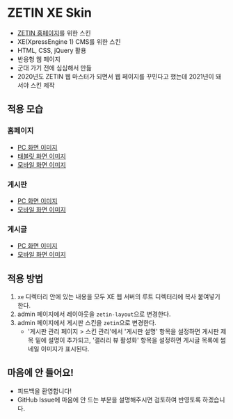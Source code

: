 # ZETIN XE Skin

- [ZETIN 홈페이지](zetin.uos.ac.kr)를 위한 스킨
- XE(XpressEngine 1) CMS를 위한 스킨
- HTML, CSS, jQuery 활용
- 반응형 웹 페이지
- 군대 가기 전에 심심해서 만듦
- 2020년도 ZETIN 웹 마스터가 되면서 웹 페이지를 꾸민다고 했는데 2021년이 돼서야 스킨 제작

## 적용 모습

### 홈페이지

- [PC 화면 이미지](./img/screen-pc.jpg)
- [태블릿 화면 이미지](./img/screen-tablet.jpg)
- [모바일 화면 이미지](./img/screen-mobile.jpg)

### 게시판

- [PC 화면 이미지](./img/board-pc.jpg)
- [모바일 화면 이미지](./img/board-mobile.jpg)

### 게시글

- [PC 화면 이미지](./img/document-pc.jpg)
- [모바일 화면 이미지](./img/document-mobile.jpg)

## 적용 방법

1. `xe` 디렉터리 안에 있는 내용을 모두 XE 웹 서버의 루트 디렉터리에 복사 붙여넣기 한다.
2. admin 페이지에서 레이아웃을 `zetin-layout`으로 변경한다.
3. admin 페이지에서 게시판 스킨을 `zetin`으로 변경한다.
   - '게시판 관리 페이지 > 스킨 관리'에서 '게시판 설명' 항목을 설정하면 게시판 제목 밑에 설명이 추가되고, '갤러리 뷰 활성화' 항목을 설정하면 게시글 목록에 썸네일 이미지가 표시된다.

## 마음에 안 들어요!

- 피드백을 환영합니다!
- GitHub Issue에 마음에 안 드는 부분을 설명해주시면 검토하여 반영토록 하겠습니다.